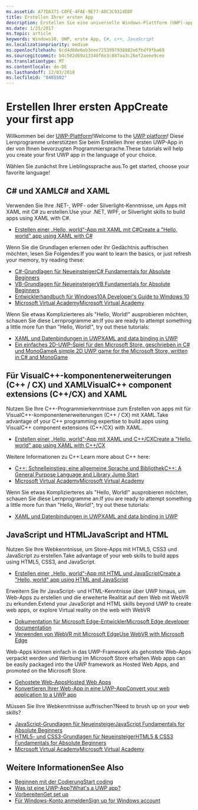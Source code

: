 ```yaml
---
ms.assetid: A77DA371-C0FE-4FAE-9E77-ADC3C9314EDF
title: Erstellen Ihrer ersten App
description: Erstellen Sie eine universelle Windows-Plattform (UWP)-app für Windows 10 mithilfe Ihrer bevorzugte Programmiersprache.
ms.date: 1/25/2017
ms.topic: article
keywords: Windows10, UWP, erste App, C#, c++, JavaScript
ms.localizationpriority: medium
ms.openlocfilehash: 6cd4d60e6eb3eee7253997938882e6fbdf9fba69
ms.sourcegitcommit: b4c502d69a13340f6e3c887aa3c26ef2aeee9cee
ms.translationtype: MT
ms.contentlocale: de-DE
ms.lasthandoff: 12/03/2018
ms.locfileid: "8485502"
---
```

# <a name="create-your-first-app"></a><span data-ttu-id="2a7b6-104">Erstellen Ihrer ersten App</span><span class="sxs-lookup"><span data-stu-id="2a7b6-104">Create your first app</span></span>

<span data-ttu-id="2a7b6-105">Willkommen bei der [UWP-Plattform](universal-application-platform-guide.md)!</span><span class="sxs-lookup"><span data-stu-id="2a7b6-105">Welcome to the [UWP platform](universal-application-platform-guide.md)!</span></span> <span data-ttu-id="2a7b6-106">Diese Lernprogramme unterstützen Sie beim Erstellen Ihrer ersten UWP-App in der von Ihnen bevorzugten Programmiersprache.</span><span class="sxs-lookup"><span data-stu-id="2a7b6-106">These tutorials will help you create your first UWP app in the language of your choice.</span></span>

<span data-ttu-id="2a7b6-107">Wählen Sie zunächst Ihre Lieblingssprache aus.</span><span class="sxs-lookup"><span data-stu-id="2a7b6-107">To get started, choose your favorite language!</span></span>

## <a name="c-and-xaml"></a><span data-ttu-id="2a7b6-108">C# und XAML</span><span class="sxs-lookup"><span data-stu-id="2a7b6-108">C# and XAML</span></span>

<span data-ttu-id="2a7b6-109">Verwenden Sie Ihre .NET-, WPF- oder Silverlight-Kenntnisse, um Apps mit XAML mit C# zu erstellen.</span><span class="sxs-lookup"><span data-stu-id="2a7b6-109">Use your .NET, WPF, or Silverlight skills to build apps using XAML with C#.</span></span>

* [<span data-ttu-id="2a7b6-110">Erstellen einer „Hello, world“-App mit XAML mit C#</span><span class="sxs-lookup"><span data-stu-id="2a7b6-110">Create a "Hello, world" app using XAML with C#</span></span>](create-a-hello-world-app-xaml-universal.md)

<span data-ttu-id="2a7b6-111">Wenn Sie die Grundlagen erlernen oder Ihr Gedächtnis auffrischen möchten, lesen Sie Folgendes:</span><span class="sxs-lookup"><span data-stu-id="2a7b6-111">If you want to learn the basics, or just refresh your memory, try reading these:</span></span>

* [<span data-ttu-id="2a7b6-112">C#-Grundlagen für Neueinsteiger</span><span class="sxs-lookup"><span data-stu-id="2a7b6-112">C# Fundamentals for Absolute Beginners</span></span>](https://go.microsoft.com/fwlink/?linkid=850801)
* [<span data-ttu-id="2a7b6-113">VB-Grundlagen für Neueinsteiger</span><span class="sxs-lookup"><span data-stu-id="2a7b6-113">VB Fundamentals for Absolute Beginners</span></span>](https://go.microsoft.com/fwlink/?linkid=850802)
* [<span data-ttu-id="2a7b6-114">Entwicklerhandbuch für Windows10</span><span class="sxs-lookup"><span data-stu-id="2a7b6-114">A Developer's Guide to Windows 10</span></span>](https://go.microsoft.com/fwlink/?linkid=850804)
* [<span data-ttu-id="2a7b6-115">Microsoft Virtual Academy</span><span class="sxs-lookup"><span data-stu-id="2a7b6-115">Microsoft Virtual Academy</span></span>](http://www.microsoftvirtualacademy.com/)

<span data-ttu-id="2a7b6-116">Wenn Sie etwas Komplizierteres als "Hello, World!" ausprobieren möchten, schauen Sie diese Lernprogramme an:</span><span class="sxs-lookup"><span data-stu-id="2a7b6-116">If you are ready to attempt something a little more fun than "Hello, World!", try out these tutorials:</span></span>

* [<span data-ttu-id="2a7b6-117">XAML und Datenbindungen in UWP</span><span class="sxs-lookup"><span data-stu-id="2a7b6-117">XAML and data binding in UWP</span></span>](xaml-basics-intro.md)
* [<span data-ttu-id="2a7b6-118">Ein einfaches 2D-UWP-Spiel für den Microsoft Store, geschrieben in C# und MonoGame</span><span class="sxs-lookup"><span data-stu-id="2a7b6-118">A simple 2D UWP game for the Microsoft Store, written in C# and MonoGame</span></span>](get-started-tutorial-game-mg2d.md)


## <a name="visualc-component-extensions-ccx-and-xaml"></a><span data-ttu-id="2a7b6-119">Für VisualC++-komponentenerweiterungen (C++ / CX) und XAML</span><span class="sxs-lookup"><span data-stu-id="2a7b6-119">VisualC++ component extensions (C++/CX) and XAML</span></span>

<span data-ttu-id="2a7b6-120">Nutzen Sie Ihre C++-Programmierkenntnisse zum Erstellen von apps mit für VisualC++-komponentenerweiterungen (C++ / CX) mit XAML.</span><span class="sxs-lookup"><span data-stu-id="2a7b6-120">Take advantage of your C++ programming expertise to build apps using VisualC++ component extensions (C++/CX) with XAML.</span></span>

* [<span data-ttu-id="2a7b6-121">Erstellen einer „Hello, world“-App mit XAML und C++/CX</span><span class="sxs-lookup"><span data-stu-id="2a7b6-121">Create a "Hello, world" app using XAML with C++/CX</span></span>](create-a-basic-windows-10-app-in-cpp.md)

<span data-ttu-id="2a7b6-122">Weitere Informationen zu C++:</span><span class="sxs-lookup"><span data-stu-id="2a7b6-122">Learn more about C++ here:</span></span>

* [<span data-ttu-id="2a7b6-123">C++: Schnelleinstieg: eine allgemeine Sprache und Bibliothek</span><span class="sxs-lookup"><span data-stu-id="2a7b6-123">C++: A General Purpose Language and Library Jump Start</span></span>](http://www.microsoftvirtualacademy.com/training-courses/c-a-general-purpose-language-and-library-jump-start)
* [<span data-ttu-id="2a7b6-124">Microsoft Virtual Academy</span><span class="sxs-lookup"><span data-stu-id="2a7b6-124">Microsoft Virtual Academy</span></span>](http://go.microsoft.com/fwlink/p/?LinkID=389916)

<span data-ttu-id="2a7b6-125">Wenn Sie etwas Komplizierteres als "Hello, World!" ausprobieren möchten, schauen Sie diese Lernprogramme an:</span><span class="sxs-lookup"><span data-stu-id="2a7b6-125">If you are ready to attempt something a little more fun than "Hello, World!", try out these tutorials:</span></span>

* [<span data-ttu-id="2a7b6-126">XAML und Datenbindungen in UWP</span><span class="sxs-lookup"><span data-stu-id="2a7b6-126">XAML and data binding in UWP</span></span>](xaml-basics-intro.md)

## <a name="javascript-and-html"></a><span data-ttu-id="2a7b6-127">JavaScript und HTML</span><span class="sxs-lookup"><span data-stu-id="2a7b6-127">JavaScript and HTML</span></span>

<span data-ttu-id="2a7b6-128">Nutzen Sie Ihre Webkenntnisse, um Store-Apps mit HTML5, CSS3 und JavaScript zu erstellen.</span><span class="sxs-lookup"><span data-stu-id="2a7b6-128">Take advantage of your web skills to build apps using HTML5, CSS3, and JavaScript.</span></span>

* [<span data-ttu-id="2a7b6-129">Erstellen einer „Hello, world“-App mit HTML und JavaScript</span><span class="sxs-lookup"><span data-stu-id="2a7b6-129">Create a "Hello, world" app using HTML and JavaScript</span></span>](create-a-hello-world-app-js-uwp.md)

<span data-ttu-id="2a7b6-130">Erweitern Sie Ihr JavaScript- und HTML-Kenntnisse über UWP hinaus, um Web-Apps zu erstellen und die erweiterte Realität auf dem Web mit WebVR zu erkunden.</span><span class="sxs-lookup"><span data-stu-id="2a7b6-130">Extend your JavaScript and HTML skills beyond UWP to create web apps, or explore Virtual reality on the web with WebVR</span></span>

* [<span data-ttu-id="2a7b6-131">Dokumentation für Microsoft Edge-Entwickler</span><span class="sxs-lookup"><span data-stu-id="2a7b6-131">Microsoft Edge developer documentation</span></span>](https://docs.microsoft.com/microsoft-edge/)
* [<span data-ttu-id="2a7b6-132">Verwenden von WebVR mit Microsoft Edge</span><span class="sxs-lookup"><span data-stu-id="2a7b6-132">Use WebVR with Microsoft Edge</span></span>](https://docs.microsoft.com/en-us/microsoft-edge/webvr/)

<span data-ttu-id="2a7b6-133">Web-Apps können einfach in das UWP-Framework als gehostete Web-Apps verpackt werden und Werbung im Microsoft Store erhalten.</span><span class="sxs-lookup"><span data-stu-id="2a7b6-133">Web apps can be easily packaged into the UWP framework as Hosted Web Apps, and promoted on the Microsoft Store.</span></span>

* [<span data-ttu-id="2a7b6-134">Gehostete Web-Apps</span><span class="sxs-lookup"><span data-stu-id="2a7b6-134">Hosted Web Apps</span></span>](https://developer.microsoft.com/windows/bridges/hosted-web-apps)
* [<span data-ttu-id="2a7b6-135">Konvertieren Ihrer Web-App in eine UWP-App</span><span class="sxs-lookup"><span data-stu-id="2a7b6-135">Convert your web application to a UWP app</span></span>](../porting/hwa-create-windows.md)

<span data-ttu-id="2a7b6-136">Müssen Sie Ihre Webkenntnisse auffrischen?</span><span class="sxs-lookup"><span data-stu-id="2a7b6-136">Need to brush up on your web skills?</span></span>

* [<span data-ttu-id="2a7b6-137">JavaScript-Grundlagen für Neueinsteiger</span><span class="sxs-lookup"><span data-stu-id="2a7b6-137">JavaScript Fundamentals for Absolute Beginners</span></span>](http://www.microsoftvirtualacademy.com/training-courses/javascript-fundamentals-for-absolute-beginners)
* [<span data-ttu-id="2a7b6-138">HTML5- und CSS3-Grundlagen für Neueinsteiger</span><span class="sxs-lookup"><span data-stu-id="2a7b6-138">HTML5 & CSS3 Fundamentals for Absolute Beginners</span></span>](http://www.microsoftvirtualacademy.com/training-courses/html5-css3-fundamentals-development-for-absolute-beginners)
* [<span data-ttu-id="2a7b6-139">Microsoft Virtual Academy</span><span class="sxs-lookup"><span data-stu-id="2a7b6-139">Microsoft Virtual Academy</span></span>](http://go.microsoft.com/fwlink/p/?LinkID=389916)

## <a name="see-also"></a><span data-ttu-id="2a7b6-140">Weitere Informationen</span><span class="sxs-lookup"><span data-stu-id="2a7b6-140">See Also</span></span>

* [<span data-ttu-id="2a7b6-141">Beginnen mit der Codierung</span><span class="sxs-lookup"><span data-stu-id="2a7b6-141">Start coding</span></span>](create-uwp-apps.md)
* [<span data-ttu-id="2a7b6-142">Was ist eine UWP-App?</span><span class="sxs-lookup"><span data-stu-id="2a7b6-142">What's a UWP app?</span></span>](universal-application-platform-guide.md)
* [<span data-ttu-id="2a7b6-143">Vorbereiten</span><span class="sxs-lookup"><span data-stu-id="2a7b6-143">Get set up</span></span>](get-set-up.md)
* [<span data-ttu-id="2a7b6-144">Für Windows-Konto anmelden</span><span class="sxs-lookup"><span data-stu-id="2a7b6-144">Sign up for Windows account</span></span>](sign-up.md)
